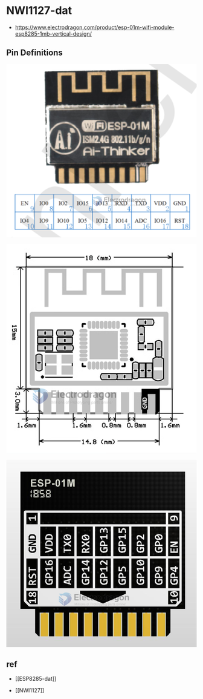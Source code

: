 
# NWI1127-dat 

- https://www.electrodragon.com/product/esp-01m-wifi-module-esp8285-1mb-vertical-design/

## Pin Definitions 

![](2023-11-28-16-32-20.png)

![](2023-11-28-16-32-55.png)

![](2023-11-28-16-34-33.png)





## ref 

- [[ESP8285-dat]]

- [[NWI1127]]